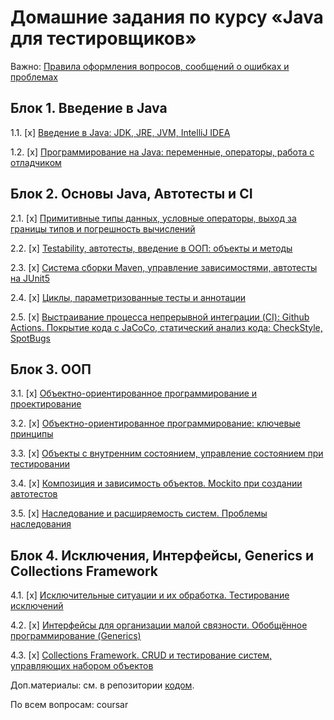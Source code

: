 # Домашние задания по курсу «Java для тестировщиков»

Важно: [Правила оформления вопросов, сообщений о ошибках и проблемах](report-requirements.md)

## Блок 1. Введение в Java

1.1. [x] [Введение в Java: JDK, JRE, JVM, IntelliJ IDEA](intro)

1.2. [x] [Программирование на Java: переменные, операторы, работа с отладчиком](programming)

## Блок 2. Основы Java, Автотесты и CI

2.1. [x] [Примитивные типы данных, условные операторы, выход за границы типов и погрешность вычислений](data)

2.2. [x] [Testability, автотесты, введение в ООП: объекты и методы](methods)

2.3. [x] [Система сборки Maven, управление зависимостями, автотесты на JUnit5](maven-junit)

2.4. [x] [Циклы, параметризованные тесты и аннотации](params)

2.5. [x] [Выстраивание процесса непрерывной интеграции (CI): Github Actions. Покрытие кода с JaCoCo, статический анализ кода: CheckStyle, SpotBugs](ci)

## Блок 3. ООП

3.1. [x] [Объектно-ориентированное программирование и проектирование](oop1)

3.2. [x] [Объектно-ориентированное программирование: ключевые принципы](oop2)

3.3. [x] [Объекты с внутренним состоянием, управление состоянием при тестировании](state)

3.4. [x] [Композиция и зависимость объектов. Mockito при создании автотестов](composition)

3.5. [x] [Наследование и расширяемость систем. Проблемы наследования](inheritance)

## Блок 4. Исключения, Интерфейсы, Generics и Collections Framework

4.1. [x] [Исключительные ситуации и их обработка. Тестирование исключений](exceptions)

4.2. [x] [Интерфейсы для организации малой связности. Обобщённое программирование (Generics)](interfaces)

4.3. [x] [Collections Framework. CRUD и тестирование систем, управляющих набором объектов](collections)

Доп.материалы: см. в репозитории [кодом](https://github.com/netology-code/javaqa-code).

По всем вопросам: coursar

